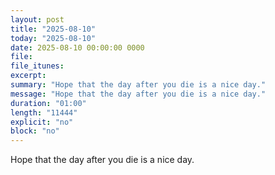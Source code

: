 ```yaml
---
layout: post
title: "2025-08-10"
today: "2025-08-10"
date: 2025-08-10 00:00:00 0000
file:
file_itunes:
excerpt:
summary: "Hope that the day after you die is a nice day."
message: "Hope that the day after you die is a nice day."
duration: "01:00"
length: "11444"
explicit: "no"
block: "no"
---
```

Hope that the day after you die is a nice day.

